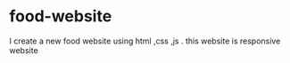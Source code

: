 # food-website
I create a new food website using html ,css ,js . this website is responsive website
